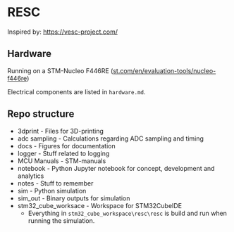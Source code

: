 # RESC

Inspired by: https://vesc-project.com/

## Hardware
Running on a STM-Nucleo F446RE ([st.com/en/evaluation-tools/nucleo-f446re](https://www.st.com/en/evaluation-tools/nucleo-f446re.html))

Electrical components are listed in `hardware.md`.

## Repo structure
* 3dprint - Files for 3D-printing
* adc sampling - Calculations regarding ADC sampling and timing
* docs - Figures for documentation
* logger - Stuff related to logging
* MCU Manuals - STM-manuals
* notebook - Python Jupyter notebook for concept, development and analytics
* notes - Stuff to remember
* sim - Python simulation
* sim_out - Binary outputs for simulation
* stm32_cube_worksace - Workspace for STM32CubeIDE
    - Everything in `stm32_cube_workspace\resc\resc` is build and run when running the simulation.

